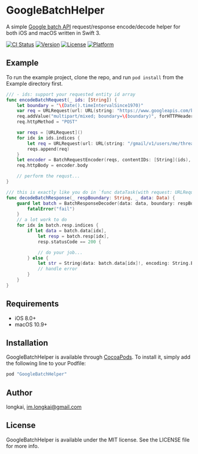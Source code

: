 # GoogleBatchHelper

A simple [Google batch API][] request/response encode/decode helper for both iOS and macOS written in Swift 3.

[![CI Status](http://img.shields.io/travis/longkai/GoogleBatchHelper.svg?style=flat)](https://travis-ci.org/longkai/GoogleBatchHelper)
[![Version](https://img.shields.io/cocoapods/v/GoogleBatchHelper.svg?style=flat)](http://cocoapods.org/pods/GoogleBatchHelper)
[![License](https://img.shields.io/cocoapods/l/GoogleBatchHelper.svg?style=flat)](http://cocoapods.org/pods/GoogleBatchHelper)
[![Platform](https://img.shields.io/cocoapods/p/GoogleBatchHelper.svg?style=flat)](http://cocoapods.org/pods/GoogleBatchHelper)

## Example

To run the example project, clone the repo, and run `pod install` from the Example directory first.

```swift
/// - ids: support your requested entity id array
func encodeBatchRequest(_ ids: [String]) {
    let boundary = "\(Date().timeIntervalSince1970)"
    var req = URLRequest(url: URL(string: "https://www.googleapis.com/batch")!)
    req.addValue("multipart/mixed; boundary=\(boundary)", forHTTPHeaderField: "Content-Type")
    req.httpMethod = "POST"

    var reqs = [URLRequest]()
    for idx in ids.indices {
        let req = URLRequest(url: URL(string: "/gmail/v1/users/me/threads/\(ids[idx])?fields=id,historyId,messages(id,threadId,labelIds,internalDate,historyId,payload(headers))")!)
        reqs.append(req)
    }
    let encoder = BatchRequestEncoder(reqs, contentIDs: [String](ids), boundary: boundary)
    req.httpBody = encoder.body

    // perform the requst...
}

/// this is exactly like you do in `func dataTask(with request: URLRequest, completionHandler: @escaping (Data?, URLResponse?, Error?)` in a array way.
func decodeBatchResponse(_ respBoundary: String, _ data: Data) {
    guard let batch = BatchResponseDecoder(data: data, boundary: respBoundary) else {
        fatalError("fail")
    }
    // a lot work to do
    for idx in batch.resp.indices {
        if let data = batch.data[idx],
            let resp = batch.resp[idx],
            resp.statusCode == 200 {

            // do your job...
        } else {
            let str = String(data: batch.data[idx]!, encoding: String.Encoding.utf8)
            // handle error
        }
    }
}
```

## Requirements

- iOS 8.0+
- macOS 10.9+

## Installation

GoogleBatchHelper is available through [CocoaPods](http://cocoapods.org). To install
it, simply add the following line to your Podfile:

```ruby
pod "GoogleBatchHelper"
```

## Author

longkai, im.longkai@gmail.com

## License

GoogleBatchHelper is available under the MIT license. See the LICENSE file for more info.


[Google batch API]: https://cloud.google.com/storage/docs/json_api/v1/how-tos/batch
